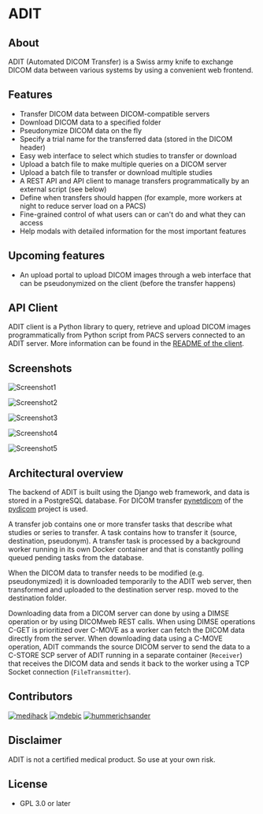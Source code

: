 # ADIT

## About

ADIT (Automated DICOM Transfer) is a Swiss army knife to exchange DICOM data between various systems by using a convenient web frontend.

## Features

- Transfer DICOM data between DICOM-compatible servers
- Download DICOM data to a specified folder
- Pseudonymize DICOM data on the fly
- Specify a trial name for the transferred data (stored in the DICOM header)
- Easy web interface to select which studies to transfer or download
- Upload a batch file to make multiple queries on a DICOM server
- Upload a batch file to transfer or download multiple studies
- A REST API and API client to manage transfers programmatically by an external script (see below)
- Define when transfers should happen (for example, more workers at night to reduce server load on a PACS)
- Fine-grained control of what users can or can't do and what they can access
- Help modals with detailed information for the most important features

## Upcoming features

- An upload portal to upload DICOM images through a web interface that can be pseudonymized on the client (before the transfer happens)

## API Client

ADIT client is a Python library to query, retrieve and upload DICOM images programmatically from Python script from PACS servers connected to an ADIT server. More information can be found in the [README of the client](./adit_client/README.md).

## Screenshots

![Screenshot1](https://github.com/radexperts/adit/assets/120626/f03d6af0-510f-4324-95f4-10bf8522fce2)

![Screenshot2](https://github.com/radexperts/adit/assets/120626/2b322dd9-0ce3-4e8f-9ca3-a10e00842c62)

![Screenshot3](https://user-images.githubusercontent.com/120626/155511254-95adbed7-ef2e-44bd-aa3b-6e055be527a5.png)

![Screenshot4](https://user-images.githubusercontent.com/120626/155511300-4dafe29f-748f-4d69-81af-89afe63197a0.png)

![Screenshot5](https://user-images.githubusercontent.com/120626/155511342-e64cd37d-4e92-4a9a-bbb0-4e88ea136d3c.png)

## Architectural overview

The backend of ADIT is built using the Django web framework, and data is stored in a PostgreSQL database. For DICOM transfer [pynetdicom](https://pydicom.github.io/pynetdicom/stable/) of the [pydicom](https://pydicom.github.io/) project is used.

A transfer job contains one or more transfer tasks that describe what studies or series to transfer. A task contains how to transfer it (source, destination, pseudonym). A transfer task is processed by a background worker running in its own Docker container and that is constantly polling queued pending tasks from the database.

When the DICOM data to transfer needs to be modified (e.g. pseudonymized) it is downloaded temporarily to the ADIT web server, then transformed and uploaded to the destination server resp. moved to the destination folder.

Downloading data from a DICOM server can done by using a DIMSE operation or by using DICOMweb REST calls. When using DIMSE operations C-GET is prioritized over C-MOVE as a worker can fetch the DICOM data directly from the server. When downloading data using a C-MOVE operation, ADIT commands the source DICOM server to send the data to a C-STORE SCP server of ADIT running in a separate container (`Receiver`) that receives the DICOM data and sends it back to the worker using a TCP Socket connection (`FileTransmitter`).

## Contributors

[![medihack](https://github.com/medihack.png?size=50)](https://github.com/medihack)
[![mdebic](https://github.com/mdebic.png?size=50)](https://github.com/mdebic)
[![hummerichsander](https://github.com/hummerichsander.png?size=50)](https://github.com/hummerichsander)

## Disclaimer

ADIT is not a certified medical product. So use at your own risk.

## License

- GPL 3.0 or later
